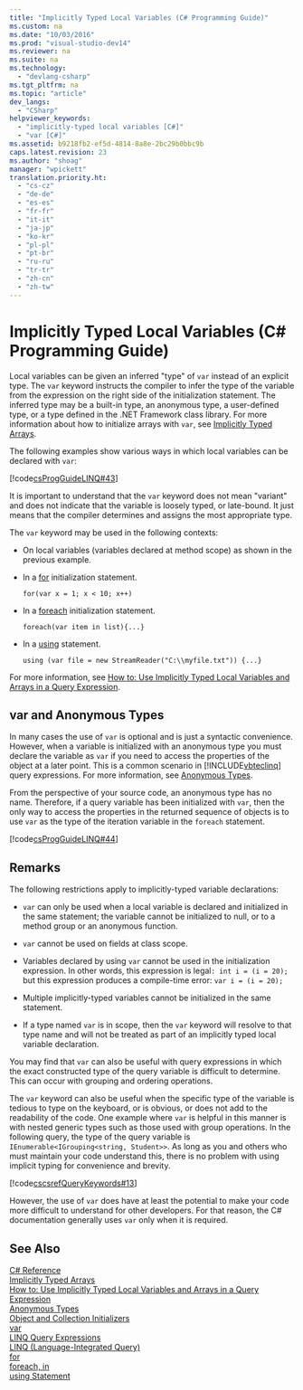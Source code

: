 ```yaml
---
title: "Implicitly Typed Local Variables (C# Programming Guide)"
ms.custom: na
ms.date: "10/03/2016"
ms.prod: "visual-studio-dev14"
ms.reviewer: na
ms.suite: na
ms.technology: 
  - "devlang-csharp"
ms.tgt_pltfrm: na
ms.topic: "article"
dev_langs: 
  - "CSharp"
helpviewer_keywords: 
  - "implicitly-typed local variables [C#]"
  - "var [C#]"
ms.assetid: b9218fb2-ef5d-4814-8a8e-2bc29b0bbc9b
caps.latest.revision: 23
ms.author: "shoag"
manager: "wpickett"
translation.priority.ht: 
  - "cs-cz"
  - "de-de"
  - "es-es"
  - "fr-fr"
  - "it-it"
  - "ja-jp"
  - "ko-kr"
  - "pl-pl"
  - "pt-br"
  - "ru-ru"
  - "tr-tr"
  - "zh-cn"
  - "zh-tw"
---
```

# Implicitly Typed Local Variables (C# Programming Guide)
Local variables can be given an inferred "type" of `var` instead of an explicit type. The `var` keyword instructs the compiler to infer the type of the variable from the expression on the right side of the initialization statement. The inferred type may be a built-in type, an anonymous type, a user-defined type, or a type defined in the .NET Framework class library. For more information about how to initialize arrays with `var`, see [Implicitly Typed Arrays](../VS_csharp/implicitly-typed-arrays--csharp-programming-guide-.md).  
  
 The following examples show various ways in which local variables can be declared with `var`:  
  
 [!code[csProgGuideLINQ#43](../VS_csharp/codesnippet/CSharp/implicitly-typed-local-variables--csharp-programming-guide-_1.cs)]  
  
 It is important to understand that the `var` keyword does not mean "variant" and does not indicate that the variable is loosely typed, or late-bound. It just means that the compiler determines and assigns the most appropriate type.  
  
 The `var` keyword may be used in the following contexts:  
  
-   On local variables (variables declared at method scope) as shown in the previous example.  
  
-   In a [for](../VS_csharp/for--csharp-reference-.md) initialization statement.  
  
    ```  
    for(var x = 1; x < 10; x++)  
    ```  
  
-   In a [foreach](../VS_csharp/foreach--in--csharp-reference-.md) initialization statement.  
  
    ```  
    foreach(var item in list){...}  
    ```  
  
-   In a [using](../VS_csharp/using-statement--csharp-reference-.md) statement.  
  
    ```  
    using (var file = new StreamReader("C:\\myfile.txt")) {...}  
    ```  
  
 For more information, see [How to: Use Implicitly Typed Local Variables and Arrays in a Query Expression](../VS_csharp/6b7354d2-af79-427a-b6a8-f74eb8fd0b91.md).  
  
## var and Anonymous Types  
 In many cases the use of `var` is optional and is just a syntactic convenience. However, when a variable is initialized with an anonymous type you must declare the variable as `var` if you need to access the properties of the object at a later point. This is a common scenario in [!INCLUDE[vbteclinq](../VS_csharp/includes/vbteclinq_md.md)] query expressions. For more information, see [Anonymous Types](../VS_csharp/anonymous-types--csharp-programming-guide-.md).  
  
 From the perspective of your source code, an anonymous type has no name. Therefore, if a query variable has been initialized with `var`, then the only way to access the properties in the returned sequence of objects is to use `var` as the type of the iteration variable in the `foreach` statement.  
  
 [!code[csProgGuideLINQ#44](../VS_csharp/codesnippet/CSharp/implicitly-typed-local-variables--csharp-programming-guide-_2.cs)]  
  
## Remarks  
 The following restrictions apply to implicitly-typed variable declarations:  
  
-   `var` can only be used when a local variable is declared and initialized in the same statement; the variable cannot be initialized to null, or to a method group or an anonymous function.  
  
-   `var` cannot be used on fields at class scope.  
  
-   Variables declared by using `var` cannot be used in the initialization expression. In other words, this expression is legal`: int i = (i = 20);` but this expression produces a compile-time error: `var i = (i = 20);`  
  
-   Multiple implicitly-typed variables cannot be initialized in the same statement.  
  
-   If a type named `var` is in scope, then the `var` keyword will resolve to that type name and will not be treated as part of an implicitly typed local variable declaration.  
  
 You may find that `var` can also be useful with query expressions in which the exact constructed type of the query variable is difficult to determine. This can occur with grouping and ordering operations.  
  
 The `var` keyword can also be useful when the specific type of the variable is tedious to type on the keyboard, or is obvious, or does not add to the readability of the code. One example where `var` is helpful in this manner is with nested generic types such as those used with group operations. In the following query, the type of the query variable is `IEnumerable<IGrouping<string, Student>>`. As long as you and others who must maintain your code understand this, there is no problem with using implicit typing for convenience and brevity.  
  
 [!code[cscsrefQueryKeywords#13](../VS_csharp/codesnippet/CSharp/implicitly-typed-local-variables--csharp-programming-guide-_3.cs)]  
  
 However, the use of `var` does have at least the potential to make your code more difficult to understand for other developers. For that reason, the C# documentation generally uses `var` only when it is required.  
  
## See Also  
 [C# Reference](../VS_csharp/csharp-reference.md)   
 [Implicitly Typed Arrays](../VS_csharp/implicitly-typed-arrays--csharp-programming-guide-.md)   
 [How to: Use Implicitly Typed Local Variables and Arrays in a Query Expression](../VS_csharp/6b7354d2-af79-427a-b6a8-f74eb8fd0b91.md)   
 [Anonymous Types](../VS_csharp/anonymous-types--csharp-programming-guide-.md)   
 [Object and Collection Initializers](../VS_csharp/object-and-collection-initializers--csharp-programming-guide-.md)   
 [var](../VS_csharp/var--csharp-reference-.md)   
 [LINQ Query Expressions](../VS_csharp/linq-query-expressions--csharp-programming-guide-.md)   
 [LINQ (Language-Integrated Query)](../Topic/LINQ%20\(Language-Integrated%20Query\).md)   
 [for](../VS_csharp/for--csharp-reference-.md)   
 [foreach, in](../VS_csharp/foreach--in--csharp-reference-.md)   
 [using Statement](../VS_csharp/using-statement--csharp-reference-.md)